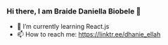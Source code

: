 ### Hi there, I am Braide Daniella Biobele 👋

- 🌱 I’m currently learning React.js
- 📫 How to reach me: https://linktr.ee/dhanie_ellah
